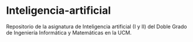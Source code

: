 # Inteligencia-artificial
Repositorio de la asignatura de Inteligencia artificial (I y II) del Doble Grado de Ingeniería Informática y Matemáticas en la UCM. 

